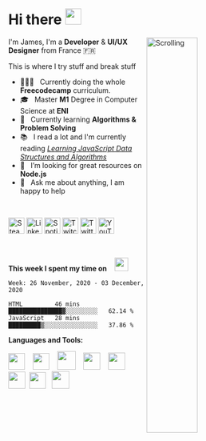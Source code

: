 <h1 align="left">Hi there <img src="https://github.com/blackcater/blackcater/raw/master/images/Hi.gif" height="32" /></h1>

<!-- Any image aligned to the right. Beware the width -->
<!-- 
<img width="50%" align="right" alt="Github" src="https://static.dribbble.com/users/2187949/screenshots/13965738/media/a7264b30e5da7df844f9ff61e68e7a1d.jpg"/> 
<img width="50%" align="right" alt="Github" src="https://iili.io/dv1nTl.md.png"/> 
-->
<img width="45%" align="right" alt="Scrolling" src="https://s8.gifyu.com/images/scrolling.gif"/> 


I'm James, I'm a **Developer** & **UI/UX Designer** from France 🇫🇷 

This is where I try stuff and break stuff


- 👨🏽‍💻 &nbsp; Currently doing the whole **Freecodecamp** curriculum.
- 🎓 &nbsp; Master **M1** Degree in Computer Science at **ENI**
- 🤖 &nbsp; Currently learning **Algorithms & Problem Solving**
- 📚 &nbsp; I read a lot and I'm currently reading [*Learning JavaScript Data Structures and Algorithms*](https://www.amazon.com/Learning-JavaScript-Data-Structures-Algorithms/dp/1783554878/ref=pd_lpo_14_img_1/138-3926693-0463369?_encoding=UTF8&pd_rd_i=1783554878&pd_rd_r=5c5d8644-9a3e-4a3c-952b-1e52471d9fdf&pd_rd_w=x2ikF&pd_rd_wg=FYYdD&pf_rd_p=7b36d496-f366-4631-94d3-61b87b52511b&pf_rd_r=MDXQX3AX6BXX0YP7WSAP&psc=1&refRID=MDXQX3AX6BXX0YP7WSAP)
- 🤔 &nbsp; I’m looking for great resources on **Node.js**
- 💬 &nbsp; Ask me about anything, I am happy to help

<br/>

<!-- Contact -->
<div class="contacts" display="flex"; justify-content="center"; align-items="center";>
  
<p align="left">
    <a href="https://steamcommunity.com/id/ojrsh/"><img alt="Steam" title="Steam" height="32" width="32" src="https://raw.githubusercontent.com/peterthehan/peterthehan/master/assets/steam.svg"></a>
  <a href="https://www.linkedin.com/in/jean-marc-bissick-945b3a153/"><img alt="LinkedIn" title="LinkedIn" height="32" width="32" src="https://raw.githubusercontent.com/peterthehan/peterthehan/master/assets/linkedin.svg"></a>
  <a href="https://open.spotify.com/user/e684zswkmuqiweuqsunr5wt6b"><img alt="Spotify" title="Spotify" height="32" width="32" src="https://raw.githubusercontent.com/peterthehan/peterthehan/master/assets/spotify.svg"></a>
  <a href="https://www.twitch.tv/jamesharrys"><img alt="Twitch" title="Twitch" height="32" width="32" src="https://raw.githubusercontent.com/peterthehan/peterthehan/master/assets/twitch.svg"></a>
  <a href="https://twitter.com/harrys_nature"><img alt="Twitter" title="Twitter" height="32" width="32" src="https://raw.githubusercontent.com/peterthehan/peterthehan/master/assets/twitter.svg"></a>
  <a href="https://www.youtube.com/channel/UCFmFnhx5fSAZC0dT2n5xWqg?view_as=subscriber"><img alt="YouTube" title="YouTube" height="32" width="32" src="https://raw.githubusercontent.com/peterthehan/peterthehan/master/assets/youtube.svg"></a>
</p>
  <!--
      <a href="https://www.linkedin.com/in/jean-marc-bissick-945b3a153/">
    <img src="https://i.postimg.cc/hG844zJR/linkedin.jpg" height="8%" ; width="13%" ;></img>
  </a>
  -->
  
</div>

<br/>

<!-- <img src="https://media.giphy.com/media/VgCDAzcKvsR6OM0uWg/giphy.gif" width="50"> -->

**This week I spent my time on** &nbsp;&nbsp; <img src="https://i.imgur.com/SGcBeE9.gif" width="27">

<!--START_SECTION:waka-->
```text
Week: 26 November, 2020 - 03 December, 2020

HTML         46 mins         ███████████████▓░░░░░░░░░   62.14 % 
JavaScript   28 mins         █████████▒░░░░░░░░░░░░░░░   37.86 % 
```
<!--END_SECTION:waka-->


**Languages and Tools:**

<!-- <a href="#" alt="clang"><img height="35" src="https://svgshare.com/i/Ntk.svg"></a>&nbsp;&nbsp; -->

<a href="#" alt="javascript"><img height="33" src="https://github.com/blackcater/blackcater/raw/master/images/logo-javascript.svg"></a>&nbsp;&nbsp;&nbsp;
<a href="#" alt="typescript"><img height="33" src="https://github.com/blackcater/blackcater/raw/master/images/logo-typescript.svg"></a>&nbsp;&nbsp;&nbsp;
<a href="#" alt="nodejs"><img height="37" src="https://github.com/blackcater/blackcater/raw/master/images/logo-nodejs.svg"></a>&nbsp;&nbsp;&nbsp;
<a href="#" alt="deno"><img height="34" src="https://github.com/blackcater/blackcater/raw/master/images/logo-deno.svg"></a>&nbsp;&nbsp;&nbsp;
<a href="#" alt="swift"><img height="34" src="https://svgshare.com/i/NWS.svg"></a>&nbsp;&nbsp;
<a href="#" alt="react"><img height="34" src="https://svgshare.com/i/RjK.svg"></a>&nbsp;
<a href="#" alt="vue"><img height="33" src="https://svgshare.com/i/Rmd.svg"></a>&nbsp;&nbsp;
<a href="#" alt="firebase"><img height="35" src="https://cdn.freebiesupply.com/logos/large/2x/firebase-1-logo-png-transparent.png"></a>&nbsp;&nbsp;
